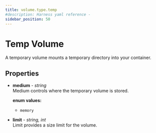 ```yaml
---
title: volume.type.temp
#description: Harness yaml reference - 
sidebar_position: 50
---
```


# Temp Volume

A temporary volume mounts a temporary directory into your container.

## Properties
<!-- properties / start -->
* __medium__ - _string_<br/>
  Medium controls where the temporary volume is stored.

  __enum values:__
  * `memory`

* __limit__ - _string, int_<br/>
  Limit provides a size limit for the volume.
